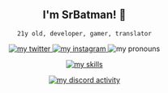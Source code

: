 <div align="center">
	<h2>I'm SrBatman! 🦇</h2>
	<p><code>21y old, developer, gamer, translator</code></p>
	<a href="https://x.com/__MrAsshole__">
		<img alt="my twitter" src="https://img.shields.io/static/v1?label=my%20twitter%3A&message=@__MrAsshole__&color=0e0e0e&logo=X" />
	</a>
	<a href="https://www.instagram.com/hector.olivares_/">
		<img alt="my instagram" src="https://img.shields.io/static/v1?label=my%20instagram%3A&message=@hector.olivares_&color=E4405F&logo=Instagram" />
	</a>
	<img alt="my pronouns" src="https://img.shields.io/endpoint?color=%23fff&label=my%20pronouns%3A&logo=handshake&logoColor=%23fff&url=https%3A%2F%2Fpronoundb.org%2Fshields%2F6396950f95ed6674fbc90f12" />
	<p align="center">
		<a href="https://skillicons.dev">
			<img alt="my skills" src="https://skillicons.dev/icons?i=vscode,vite,vercel,unity,ts,svelte,stackoverflow,sqlite,sass,regex,redis,react,py,powershell,ps,nodejs,nginx,nextjs,mysql,mongodb,maven,md,linux,kotlin,js,java,idea,html,heroku,go,gradle,github,githubactions,git,gcp,express,eclipse,docker,bots,discord,deno,css,cloudflare,bootstrap,androidstudio" />
		</a>
	</p>
	<a href="https://discord.com/users/395448252528459777">
		<img alt="my discord activity" src="https://lanyard.cnrad.dev/api/395448252528459777?idleMessage=Not%20doing%20anything%20rn.&borderRadius=5px&bg=18191c" />
	</a>
</div>
